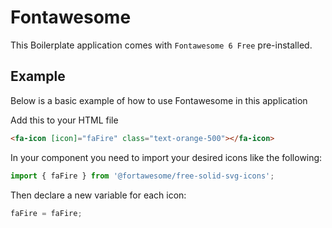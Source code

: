 # Fontawesome

This Boilerplate application comes with `Fontawesome 6 Free` pre-installed.

## Example

Below is a basic example of how to use Fontawesome in this application

Add this to your HTML file

```html
<fa-icon [icon]="faFire" class="text-orange-500"></fa-icon>
```

In your component you need to import your desired icons like the following:

```typescript
import { faFire } from '@fortawesome/free-solid-svg-icons';
```

Then declare a new variable for each icon:

```typescript
faFire = faFire;
```